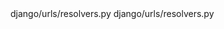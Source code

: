 <change>
<file change-number-for-this-file="1">django/urls/resolvers.py</file>
<original line-count="10" no-ellipsis="true"><![CDATA[
                 except Http404 as e:
                     if self.debug:
                         raise Http404(f"Path resolution failed: {str(e)}")
                     else:
                         raise
]]></original>
<modified no-ellipsis="true"><![CDATA[
                 except Http404 as e:
                     if self.debug:
                         raise Http404(f"Path resolution failed: {str(e)}")
                     else:
                         raise
]]></modified>
</change>

<change>
<file change-number-for-this-file="2">django/urls/resolvers.py</file>
<original line-count="8" no-ellipsis="true"><![CDATA[
from django.http import Http404
]]></original>
<modified no-ellipsis="true"><![CDATA[
from django.http import Http404
]]></modified>
</change>